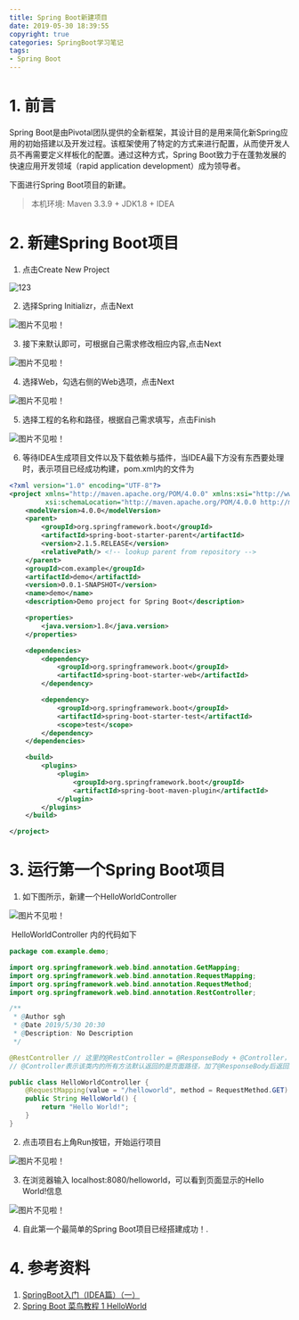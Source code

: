 ```yaml
---
title: Spring Boot新建项目
date: 2019-05-30 18:39:55
copyright: true
categories: SpringBoot学习笔记
tags:
- Spring Boot
---
```


# 1. 前言

Spring Boot是由Pivotal团队提供的全新框架，其设计目的是用来简化新Spring应用的初始搭建以及开发过程。该框架使用了特定的方式来进行配置，从而使开发人员不再需要定义样板化的配置。通过这种方式，Spring Boot致力于在蓬勃发展的快速应用开发领域（rapid application development）成为领导者。

下面进行Spring Boot项目的新建。

> 本机环境: Maven 3.3.9 + JDK1.8 + IDEA

<!--more-->

# 2. 新建Spring Boot项目

1. 点击Create New Project

![123](Spring-Boot新建项目/1559214683522.png)

2. 选择Spring Initializr，点击Next

![图片不见啦！](Spring-Boot新建项目/1559214771820.png)

3. 接下来默认即可，可根据自己需求修改相应内容,点击Next

![图片不见啦！](Spring-Boot新建项目/1559214965459.png)

4. 选择Web，勾选右侧的Web选项，点击Next

![图片不见啦！](Spring-Boot新建项目/1559215142819.png)

5. 选择工程的名称和路径，根据自己需求填写，点击Finish

![图片不见啦！](Spring-Boot新建项目/1559215307380.png)

6. 等待IDEA生成项目文件以及下载依赖与插件，当IDEA最下方没有东西要处理时，表示项目已经成功构建，pom.xml内的文件为

```xml
<?xml version="1.0" encoding="UTF-8"?>
<project xmlns="http://maven.apache.org/POM/4.0.0" xmlns:xsi="http://www.w3.org/2001/XMLSchema-instance"
         xsi:schemaLocation="http://maven.apache.org/POM/4.0.0 http://maven.apache.org/xsd/maven-4.0.0.xsd">
    <modelVersion>4.0.0</modelVersion>
    <parent>
        <groupId>org.springframework.boot</groupId>
        <artifactId>spring-boot-starter-parent</artifactId>
        <version>2.1.5.RELEASE</version>
        <relativePath/> <!-- lookup parent from repository -->
    </parent>
    <groupId>com.example</groupId>
    <artifactId>demo</artifactId>
    <version>0.0.1-SNAPSHOT</version>
    <name>demo</name>
    <description>Demo project for Spring Boot</description>

    <properties>
        <java.version>1.8</java.version>
    </properties>

    <dependencies>
        <dependency>
            <groupId>org.springframework.boot</groupId>
            <artifactId>spring-boot-starter-web</artifactId>
        </dependency>

        <dependency>
            <groupId>org.springframework.boot</groupId>
            <artifactId>spring-boot-starter-test</artifactId>
            <scope>test</scope>
        </dependency>
    </dependencies>

    <build>
        <plugins>
            <plugin>
                <groupId>org.springframework.boot</groupId>
                <artifactId>spring-boot-maven-plugin</artifactId>
            </plugin>
        </plugins>
    </build>

</project>

```

# 3. 运行第一个Spring Boot项目

1. 如下图所示，新建一个HelloWorldController

![图片不见啦！](Spring-Boot新建项目/1559216040292.png)

​	HelloWorldController 内的代码如下

```java
package com.example.demo;

import org.springframework.web.bind.annotation.GetMapping;
import org.springframework.web.bind.annotation.RequestMapping;
import org.springframework.web.bind.annotation.RequestMethod;
import org.springframework.web.bind.annotation.RestController;

/**
 * @Author sgh
 * @Date 2019/5/30 20:30
 * @Description: No Description
 */

@RestController // 这里的@RestController = @ResponseBody + @Controller，可以使每一个方法返回的都是数据而不是页面
// @Controller表示该类内的所有方法默认返回的是页面路径，加了@ResponseBody后返回的是JSON等格式的数据。

public class HelloWorldController {
    @RequestMapping(value = "/helloworld", method = RequestMethod.GET)
    public String HelloWorld() {
        return "Hello World!";
    }
}

```

2. 点击项目右上角Run按钮，开始运行项目

![图片不见啦！](Spring-Boot新建项目/1559216247923.png)

3. 在浏览器输入 localhost:8080/helloworld，可以看到页面显示的Hello World!信息

![图片不见啦！](Spring-Boot新建项目/1559216610987.png)

4. 自此第一个最简单的Spring Boot项目已经搭建成功！.

# 4. 参考资料

1. [SpringBoot入门（IDEA篇）（一）](https://www.cnblogs.com/zmfx/p/8903688.html)
2. [Spring Boot 菜鸟教程 1 HelloWorld](https://www.jianshu.com/p/1e9dcb1d606c)